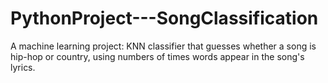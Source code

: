 # PythonProject---SongClassification
A machine learning project: KNN classifier that guesses whether a song is hip-hop or country, using numbers of times words appear in the song's lyrics.
